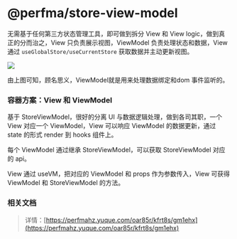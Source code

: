 # @perfma/store-view-model

无需基于任何第三方状态管理工具，即可做到拆分 View 和 View logic，做到真正的分而治之，View 只负责展示视图，ViewModel 负责处理状态和数据，View 通过 `useGlobalStore/useCurrentStore` 获取数据并主动更新视图。

<img src="https://media.perfma.net/guitar/image/WBLaY17t9r4rqA4NeKQnX.png" />

由上图可知，顾名思义，ViewModel就是用来处理数据绑定和dom 事件监听的。

### 容器方案：View 和 ViewModel


基于 StoreViewModel，很好的分离 UI 与数据逻辑处理，做到各司其职，一个 View 对应一个 ViewModel，View 可以响应 ViewModel 的数据更新，通过 state 的形式 render 到 hooks 组件上。

每个 ViewModel 通过继承 StoreViewModel，可以获取 StoreViewModel 对应的 api。

View 通过 useVM，把对应的 ViewModel 和 props 作为参数传入，View 可获得 ViewModel 和 StoreViewModel 的方法。

### 相关文档

>详情：[https://perfmahz.yuque.com/oar85r/kfrt8s/gm1ehx](https://perfmahz.yuque.com/oar85r/kfrt8s/gm1ehx)




